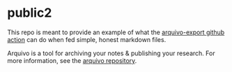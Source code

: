 # public2

This repo is meant to provide an example of what the [arquivo-export github action](https://github.com/phillmv/arquivo-export) can do when fed simple, honest markdown files.

Arquivo is a tool for archiving your notes & publishing your research. For more information, see the [arquivo repository](https://github.com/phillmv/arquivo-export).

